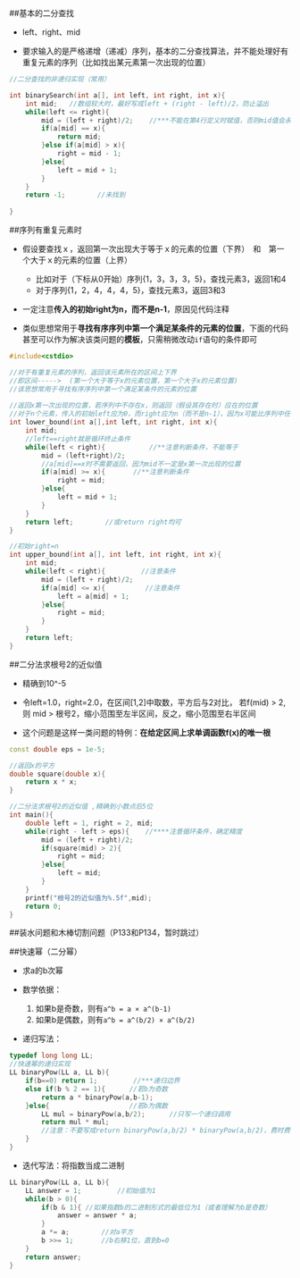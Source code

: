 ##基本的二分查找

* left、right、mid

* 要求输入的是严格递增（递减）序列，基本的二分查找算法，并不能处理好有重复元素的序列（比如找出某元素第一次出现的位置）

```C++
//二分查找的非递归实现（常用） 

int binarySearch(int a[], int left, int right, int x){
	int mid;   //数组较大时，最好写成left + (right - left)/2，防止溢出 
	while(left <= right){
		mid = (left + right)/2;    //***不能在第4行定义时赋值，否则mid值会永远不变！！！ 
		if(a[mid] == x){
			return mid;
		}else if(a[mid] > x){
			right = mid - 1;
		}else{
			left = mid + 1;
		}
	}
	return -1;        //未找到
 
}
```

##序列有重复元素时

* 假设要查找ｘ，返回第一次出现大于等于ｘ的元素的位置（下界）　和　第一个大于ｘ的元素的位置（上界）
  * 比如对于（下标从0开始）序列{1，3，3，3，5}，查找元素3，返回1和4
  * 对于序列{1，2，4，4，4，5}，查找元素3，返回3和3


* 一定注意**传入的初始right为n，而不是n-1**，原因见代码注释

* 类似思想常用于**寻找有序序列中第一个满足某条件的元素的位置**，下面的代码甚至可以作为解决该类问题的**模板**，只需稍微改动`if`语句的条件即可

```C++
#include<cstdio>

//对于有重复元素的序列，返回该元素所在的区间上下界
//即区间----->  (第一个大于等于x的元素位置，第一个大于x的元素位置) 
//该思想常用于寻找有序序列中第一个满足某条件的元素的位置 
 
//返回x第一次出现的位置，若序列中不存在x，则返回（假设其存在时）应在的位置 
//对于n个元素，传入的初始left应为0，而right应为n（而不是n-1），因为x可能比序列中任何元素都大，应被插入位置n
int lower_bound(int a[],int left, int right, int x){
	int mid;
	//left==right就是循环终止条件
	while(left < right){           //**注意判断条件，不能等于
		mid = (left+right)/2;
		//a[mid]==x时不需要返回，因为mid不一定是x第一次出现的位置 
		if(a[mid] >= x){       //**注意判断条件 
			right = mid;
		}else{                
			left = mid + 1;
		}
	}
	return left;        //或return right均可
}

//初始right=n
int upper_bound(int a[], int left, int right, int x){
	int mid;
	while(left < right){         //注意条件 
		mid = (left + right)/2;
		if(a[mid] <= x){          //注意条件 
			left = a[mid] + 1; 
		}else{
			right = mid;
		}
	} 
	return left;
}
```

##二分法求根号2的近似值

* 精确到10^-5
* 令left=1.0，right=2.0，在区间[1,2]中取数，平方后与2对比，
  若f(mid) > 2,则 mid > 根号2，缩小范围至左半区间，反之，缩小范围至右半区间

* 这个问题是这样一类问题的特例：**在给定区间上求单调函数f(x)的唯一根**

```C++
const double eps = 1e-5;

//返回x的平方 
double square(double x){
	return x * x; 
}

//二分法求根号2的近似值 ,精确到小数点后5位
int main(){
	double left = 1, right = 2, mid;
	while(right - left > eps){    //****注意循环条件，确定精度 
		mid = (left + right)/2;
		if(square(mid) > 2){
			right = mid;
		}else{
			left = mid;
		}
	}
	printf("根号2的近似值为%.5f",mid);
	return 0;
} 
```

##装水问题和木棒切割问题（P133和P134，暂时跳过）

##快速幂（二分幂）

* 求a的b次幂

* 数学依据：
  1. 如果b是奇数，则有`a^b = a × a^(b-1)`
  2. 如果b是偶数，则有`a^b = a^(b/2) × a^(b/2)`


* 递归写法：

```C++
typedef long long LL;
//快速幂的递归实现 
LL binaryPow(LL a, LL b){
	if(b==0) return 1;         //***递归边界 
	else if(b % 2 == 1){      //若b为奇数 
		return a * binaryPow(a,b-1);
	}else{                    //若b为偶数 
		LL mul = binaryPow(a,b/2);      //只写一个递归调用 
		return mul * mul;    
		//注意：不要写成return binaryPow(a,b/2) * binaryPow(a,b/2)，费时费栈
	}
}
```

* 迭代写法：将指数当成二进制

```C++
LL binaryPow(LL a, LL b){
	LL answer = 1;         //初始值为1
	while(b > 0){
		if(b & 1){ //如果指数b的二进制形式的最低位为1（或者理解为b是奇数） 
			answer = answer * a;
		}
		a *= a;        //对a平方
		b >>= 1;       //b右移1位，直到b=0 
	}
	return answer; 
} 
```